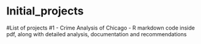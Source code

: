 # Initial_projects

#List of projects
#1 - Crime Analysis of Chicago - R markdown code inside pdf, along with detailed analysis, documentation and recommendations

